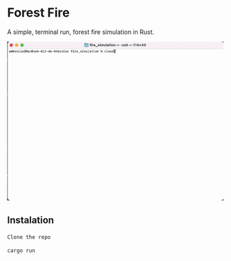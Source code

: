 # Forest Fire

A simple, terminal run, forest fire simulation in Rust.

<img src="images\simulation.gif" alt="" width=500>

## Instalation 

```Clone the repo```

```cargo run```
